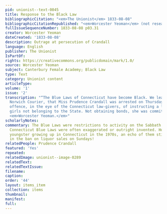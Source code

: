 ```yaml
---
pid: unionist--text-0045
title: Response to the Black Law
bibliographicCitation: "<em>The Unionist</em> 1833-08-08"
bibliographicCitationRepublished: "<em>Worcester Yeoman</em> (not researched)"
fullIssueSequenceNumber: 1833-08-08 p03.31
creator: Worcester Yeoman
dateCreated: '1833-08-08'
description: Outrage at persecution of Crandall
language: English
publisher: The Unionist
IsPartOf: 
rights: https://creativecommons.org/publicdomain/mark/1.0/
source: Worcester Yeoman
subject: Canterbury Female Academy; Black Law
type: Text
category: Unionist content
articleType: 
volume: '1'
issue: '2'
transcription: "“The Blue Laws of Connecticut have become Black. We learn from the
  Norwich Courier, that Miss Prudence Crandall was arrested on Thursday for the heinous
  offence, in the eye of the Connecticut law-givers, of instructing a few colored
  girls not belonging to the State. Not obtaining bonds, she was committed to jail.”—
  <em>Worcester Yeoman.</em>"
scholarlyNotes: 
commentary: The Blue Laws were restrictions to activity on the Sabbath. Lists of the
  Connecticut Blue Laws were often exaggerated or outright invented. However, as a
  youngster growing up in Connecticut in the 1970s, an echo of them still existed
  in the ban on liquor sales on Sundays!
relatedPeople: Prudence Crandall
featured: 'Yes'
repeated: 
relatedImage: unionist--image-0289
relatedText: 
relatedTextIssue: 
filename: 
caption: 
order: '44'
layout: items_item
collection: items
thumbnail: 
manifest: 
full: 
---
```

